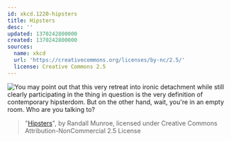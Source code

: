 ```yaml
---
id: xkcd.1220-hipsters
title: Hipsters
desc: ''
updated: 1370242800000
created: 1370242800000
sources:
  name: xkcd
  url: 'https://creativecommons.org/licenses/by-nc/2.5/'
  license: Creative Commons 2.5
---
```

![You may point out that this very retreat into ironic detachment while still clearly participating in the thing in question is the very definition of contemporary hipsterdom. But on the other hand, wait, you're in an empty room. Who are you talking to?](https://imgs.xkcd.com/comics/hipsters.png)
> "[Hipsters](https://xkcd.com/1220/)", by Randall Munroe, licensed under Creative Commons Attribution-NonCommercial 2.5 License
